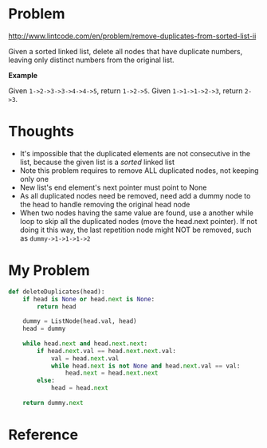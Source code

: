# Problem

http://www.lintcode.com/en/problem/remove-duplicates-from-sorted-list-ii

Given a sorted linked list, delete all nodes that have duplicate numbers, leaving only distinct numbers from the original list.

**Example**

Given ```1->2->3->3->4->4->5```, return ```1->2->5```. 
Given ```1->1->1->2->3```, return ```2->3```. 

# Thoughts

- It's impossible that the duplicated elements are not consecutive in the list, because the given list is a *sorted* linked list
- Note this problem requires to remove ALL duplicated nodes, not keeping only one
- New list's end element's next pointer must point to None
- As all duplicated nodes need be removed, need add a dummy node to the head to handle removing the original head node
- When two nodes having the same value are found, use a another while loop to skip all the duplicated nodes (move the head.next pointer). If not doing it this way, the last repetition node might NOT be removed, such as ```dummy->1->1->1->2```

# My Problem

```python
def deleteDuplicates(head):
    if head is None or head.next is None:
        return head
    
    dummy = ListNode(head.val, head)
    head = dummy
    
    while head.next and head.next.next:
        if head.next.val == head.next.next.val:
            val = head.next.val
            while head.next is not None and head.next.val == val:
                head.next = head.next.next
        else:        
            head = head.next
    
    return dummy.next
```

# Reference

